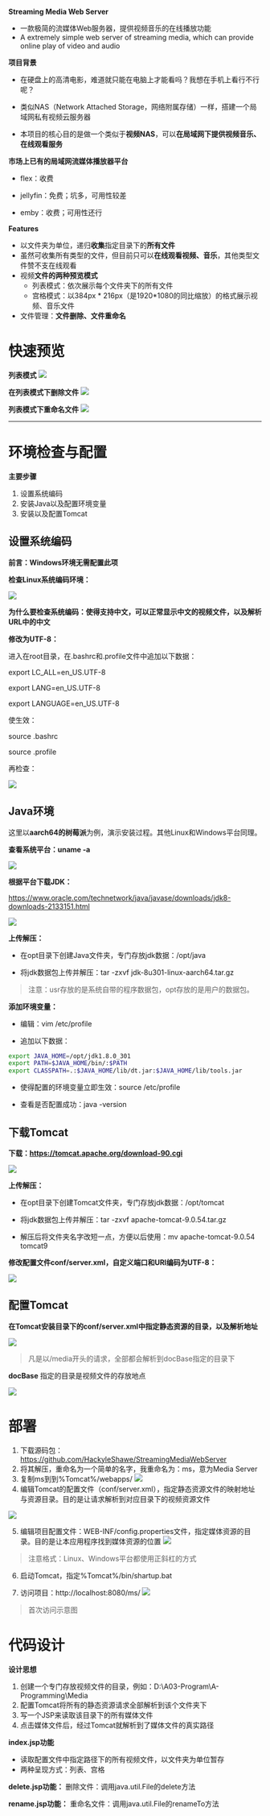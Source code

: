 **Streaming Media Web Server**

- 一款极简的流媒体Web服务器，提供视频音乐的在线播放功能
- A extremely simple web server of streaming media, which can provide online play of video and audio

**项目背景**

- 在硬盘上的高清电影，难道就只能在电脑上才能看吗？我想在手机上看行不行呢？

- 类似NAS（Network Attached Storage，网络附属存储）一样，搭建一个局域网私有视频云服务器
- 本项目的核心目的是做一个类似于**视频NAS**，可以**在局域网下提供视频音乐、在线观看服务**

 **市场上已有的局域网流媒体播放器平台**

- flex：收费

- jellyfin：免费；坑多，可用性较差

- emby：收费；可用性还行



**Features**

- 以文件夹为单位，递归**收集**指定目录下的**所有文件**
- 虽然可收集所有类型的文件，但目前只可以**在线观看视频、音乐**，其他类型文件赞不支在线观看
- 视频**文件的两种预览模式**
  - 列表模式：依次展示每个文件夹下的所有文件
  - 宫格模式：以384px * 216px（是1920*1080的同比缩放）的格式展示视频、音乐文件
- 文件管理：**文件删除、文件重命名**

# 快速预览
**列表模式**
![](img/feat-01.png)

**在列表模式下删除文件**
![](img/feat-02.png)

**列表模式下重命名文件**
![](img/feat-03.png)

****

# 环境检查与配置

**主要步骤**

1. 设置系统编码
2. 安装Java以及配置环境变量
3. 安装以及配置Tomcat

## 设置系统编码

**前言：Windows环境无需配置此项**

**检查Linux系统编码环境：**

![](img/con-01.jpg)

**为什么要检查系统编码：使得支持中文，可以正常显示中文的视频文件，以及解析URL中的中文**

**修改为UTF-8：**

进入在root目录，在.bashrc和.profile文件中追加以下数据：

export LC_ALL=en_US.UTF-8

export LANG=en_US.UTF-8

export LANGUAGE=en_US.UTF-8

 使生效：

source .bashrc

source .profile

 再检查：

![](img/con-02.png)

## Java环境

这里以**aarch64的树莓派**为例，演示安装过程。其他Linux和Windows平台同理。

**查看系统平台：uname -a**

![](img/con-03.png)

**根据平台下载JDK：**

https://www.oracle.com/technetwork/java/javase/downloads/jdk8-downloads-2133151.html

![](img/con-04.png)

**上传解压：**

- 在opt目录下创建Java文件夹，专门存放jdk数据：/opt/java

- 将jdk数据包上传并解压：tar -zxvf jdk-8u301-linux-aarch64.tar.gz

> 注意：usr存放的是系统自带的程序数据包，opt存放的是用户的数据包。

**添加环境变量：**

- 编辑：vim /etc/profile

- 追加以下数据：

```sh
export JAVA_HOME=/opt/jdk1.8.0_301
export PATH=$JAVA_HOME/bin/:$PATH
export CLASSPATH=.:$JAVA_HOME/lib/dt.jar:$JAVA_HOME/lib/tools.jar
```

- 使得配置的环境变量立即生效：source /etc/profile

- 查看是否配置成功：java -version

## 下载Tomcat

**下载：https://tomcat.apache.org/download-90.cgi**

![](img/con-05.png)

**上传解压：**

- 在opt目录下创建Tomcat文件夹，专门存放jdk数据：/opt/tomcat

- 将jdk数据包上传并解压：tar -zxvf apache-tomcat-9.0.54.tar.gz

- 解压后将文件夹名字改短一点，方便以后使用：mv apache-tomcat-9.0.54 tomcat9

 **修改配置文件conf/server.xml，自定义端口和URI编码为UTF-8：**

![](img/con-06.png)





## 配置Tomcat

**在Tomcat安装目录下的conf/server.xml中指定静态资源的目录，以及解析地址**

![](img/conf-01.png)

> 凡是以/media开头的请求，全部都会解析到docBase指定的目录下

**docBase** 指定的目录是视频文件的存放地点


![](img/conf-02.png)

# 部署

1. 下载源码包：https://github.com/HackyleShawe/StreamingMediaWebServer
2. 将其解压，重命名为一个简单的名字，我重命名为：ms，意为Media Server
3. 复制ms到到%Tomcat%/webapps/
![](img/conf-03.png)
4. 编辑Tomcat的配置文件（conf/server.xml），指定静态资源文件的映射地址与资源目录。目的是让请求解析到对应目录下的视频资源文件

![](img/conf-03-01.png)

5. 编辑项目配置文件：WEB-INF/config.properties文件，指定媒体资源的目录。目的是让本应用程序找到媒体资源的位置
   ![](img/conf-04.png)

> 注意格式：Linux、Windows平台都使用正斜杠的方式

6. 启动Tomcat，指定%Tomcat%/bin/shartup.bat

7. 访问项目：http://localhost:8080/ms/
   ![](img/feat-01.png)

> 首次访问示意图

# 代码设计

**设计思想**

1. 创建一个专门存放视频文件的目录，例如：D:\A03-Program\A-Programming\Media
2. 配置Tomcat将所有的静态资源请求全部解析到该个文件夹下
3. 写一个JSP来读取该目录下的所有媒体文件
4. 点击媒体文件后，经过Tomcat就解析到了媒体文件的真实路径

**index.jsp功能**

- 读取配置文件中指定路径下的所有视频文件，以文件夹为单位暂存
- 两种呈现方式：列表、宫格

**delete.jsp功能：** 删除文件：调用java.util.File的delete方法

**rename.jsp功能：** 重命名文件：调用java.util.File的renameTo方法

